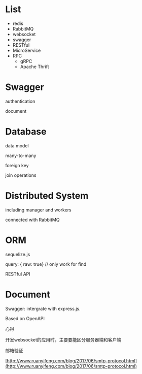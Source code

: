 # List

* redis
* RabbitMQ
* websocket
* swagger
* RESTful 
* MicroService
* RPC
  * gRPC
  * Apache Thrift

# Swagger

authentication

document

# Database

data model

many-to-many

foreign key

join operations

# Distributed System

including manager and workers

connected with RabbitMQ

# ORM

sequelize.js

query: { raw: true} // only work for find



RESTful API

# Document

Swagger: intergrate with express.js.

Based on OpenAPI

心得

开发websocket的应用时，主要要能区分服务器端和客户端

邮箱验证

[http://www.ruanyifeng.com/blog/2017/06/smtp-protocol.html](http://www.ruanyifeng.com/blog/2017/06/smtp-protocol.html)

